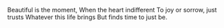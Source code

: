 ---
---
Beautiful is the moment,
When the heart indifferent
To joy or sorrow, just trusts
Whatever this life brings
But finds time to just be.


